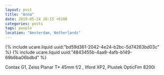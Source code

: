 ```yaml
---
layout: post
title: "Anna"
date: 2019-05-24 20:15 +0100
categories: posts
tags: people
location: "Amsterdam, Netherlands"
---
```


{% include ucare.liquid uuid:"bd59d361-2042-4e24-b2bc-5d74263bd03c" %}
{% include ucare.liquid uuid:"4843455b-4aa8-4afb-b149-69b6ba06bdbd" %}

Contax G1, Zeiss Planar T* 45mm f/2 , Ilford XP2, Plustek OpticFim 8200i

